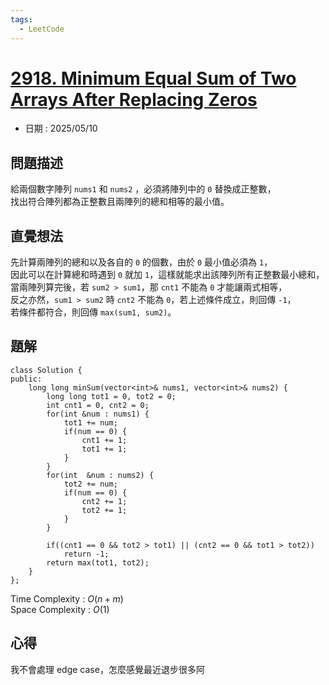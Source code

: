 ```yaml
---
tags:
  - LeetCode
---
```


# [2918. Minimum Equal Sum of Two Arrays After Replacing Zeros](https://leetcode.com/problems/minimum-equal-sum-of-two-arrays-after-replacing-zeros/description/)  

+ 日期 : 2025/05/10  

## 問題描述  

給兩個數字陣列 `nums1` 和 `nums2` ，必須將陣列中的 `0` 替換成正整數，  
找出符合陣列都為正整數且兩陣列的總和相等的最小值。  

## 直覺想法  

先計算兩陣列的總和以及各自的 `0` 的個數，由於 `0` 最小值必須為 `1`，  
因此可以在計算總和時遇到 `0` 就加 `1`，這樣就能求出該陣列所有正整數最小總和，  
當兩陣列算完後，若 `sum2 > sum1`，那 `cnt1` 不能為 `0` 才能讓兩式相等，  
反之亦然，`sum1 > sum2` 時 `cnt2` 不能為 `0`，若上述條件成立，則回傳 `-1`，  
若條件都符合，則回傳 `max(sum1, sum2)`。  

## 題解  

```cpp=
class Solution {
public:
    long long minSum(vector<int>& nums1, vector<int>& nums2) {
        long long tot1 = 0, tot2 = 0;
        int cnt1 = 0, cnt2 = 0;
        for(int &num : nums1) {
            tot1 += num;
            if(num == 0) {
                cnt1 += 1;
                tot1 += 1;
            }
        }
        for(int  &num : nums2) {
            tot2 += num;
            if(num == 0) {
                cnt2 += 1;
                tot2 += 1;
            }
        }

        if((cnt1 == 0 && tot2 > tot1) || (cnt2 == 0 && tot1 > tot2))
            return -1;
        return max(tot1, tot2);
    }
};
```

Time Complexity : $O(n + m)$  
Space Complexity : $O(1)$  

## 心得  

我不會處理 edge case，怎麼感覺最近退步很多阿
